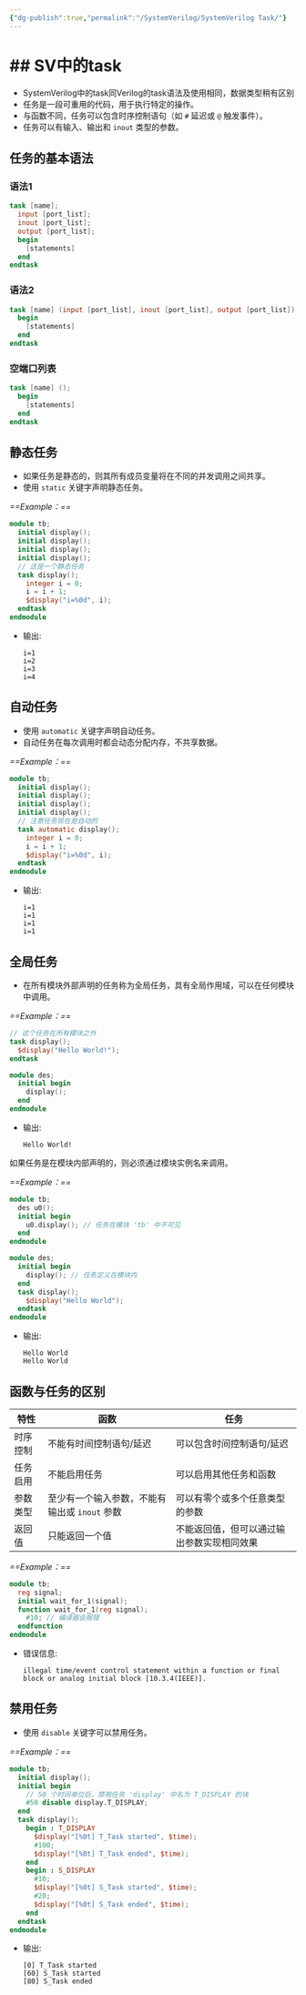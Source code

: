 ```yaml
---
{"dg-publish":true,"permalink":"/SystemVerilog/SystemVerilog Task/"}
---
```


# ## SV中的task
- SystemVerilog中的task同Verilog的task语法及使用相同，数据类型稍有区别
- 任务是一段可重用的代码，用于执行特定的操作。
- 与函数不同，任务可以包含时序控制语句（如 `#` 延迟或 `@` 触发事件）。
- 任务可以有输入、输出和 `inout` 类型的参数。

## 任务的基本语法
### 语法1
```verilog
task [name];
  input [port_list];
  inout [port_list];
  output [port_list];
  begin
    [statements]
  end
endtask
```

### 语法2
```verilog
task [name] (input [port_list], inout [port_list], output [port_list]);
  begin
    [statements]
  end
endtask
```

### 空端口列表
```verilog
task [name] ();
  begin
    [statements]
  end
endtask
```

## 静态任务
- 如果任务是静态的，则其所有成员变量将在不同的并发调用之间共享。
- 使用 `static` 关键字声明静态任务。

*==Example：==*
```verilog
module tb;
  initial display();
  initial display();
  initial display();
  initial display();
  // 这是一个静态任务
  task display();
    integer i = 0;
    i = i + 1;
    $display("i=%0d", i);
  endtask
endmodule
```
- 输出:
  ```
  i=1
  i=2
  i=3
  i=4
  ```

## 自动任务
- 使用 `automatic` 关键字声明自动任务。
- 自动任务在每次调用时都会动态分配内存，不共享数据。

*==Example：==*
```verilog
module tb;
  initial display();
  initial display();
  initial display();
  initial display();
  // 注意任务现在是自动的
  task automatic display();
    integer i = 0;
    i = i + 1;
    $display("i=%0d", i);
  endtask
endmodule
```
- 输出:
  ```
  i=1
  i=1
  i=1
  i=1
  ```

## 全局任务
- 在所有模块外部声明的任务称为全局任务，具有全局作用域，可以在任何模块中调用。

*==Example：==*
```verilog
// 这个任务在所有模块之外
task display();
  $display("Hello World!");
endtask

module des;
  initial begin
    display();
  end
endmodule
```
- 输出:
  ```
  Hello World!
  ```

如果任务是在模块内部声明的，则必须通过模块实例名来调用。

*==Example：==*
```verilog
module tb;
  des u0();
  initial begin
    u0.display(); // 任务在模块 'tb' 中不可见
  end
endmodule

module des;
  initial begin
    display(); // 任务定义在模块内
  end
  task display();
    $display("Hello World");
  endtask
endmodule
```
- 输出:
  ```
  Hello World
  Hello World
  ```

## 函数与任务的区别
| 特性         | 函数                             | 任务                               |
|--------------|----------------------------------|------------------------------------|
| 时序控制     | 不能有时间控制语句/延迟           | 可以包含时间控制语句/延迟           |
| 任务启用     | 不能启用任务                       | 可以启用其他任务和函数               |
| 参数类型     | 至少有一个输入参数，不能有输出或 `inout` 参数 | 可以有零个或多个任意类型的参数       |
| 返回值       | 只能返回一个值                     | 不能返回值，但可以通过输出参数实现相同效果 |

*==Example：==*
```verilog
module tb;
  reg signal;
  initial wait_for_1(signal);
  function wait_for_1(reg signal);
    #10; // 编译器会报错
  endfunction
endmodule
```
- 错误信息:
  ```
  illegal time/event control statement within a function or final block or analog initial block [10.3.4(IEEE)].
  ```

## 禁用任务
- 使用 `disable` 关键字可以禁用任务。

*==Example：==*
```verilog
module tb;
  initial display();
  initial begin
    // 50 个时间单位后，禁用任务 'display' 中名为 T_DISPLAY 的块
    #50 disable display.T_DISPLAY;
  end
  task display();
    begin : T_DISPLAY
      $display("[%0t] T_Task started", $time);
      #100;
      $display("[%0t] T_Task ended", $time);
    end
    begin : S_DISPLAY
      #10;
      $display("[%0t] S_Task started", $time);
      #20;
      $display("[%0t] S_Task ended", $time);
    end
  endtask
endmodule
```
- 输出:
  ```
  [0] T_Task started
  [60] S_Task started
  [80] S_Task ended
  ```
